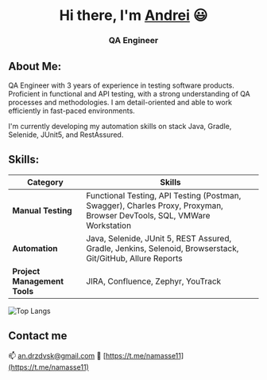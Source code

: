 <h1 align="center">Hi there, I'm <a href="https://www.linkedin.com/in/drzdvsk/">Andrei</a> 😃</h1>
<h3 align="center">QA Engineer </h3>

## About Me:
QA Engineer with 3 years of experience in testing software products. Proficient in functional and API testing, with a strong understanding of QA processes and methodologies. I am detail-oriented and able to work efficiently in fast-paced environments.

I'm currently developing my automation skills on stack Java, Gradle, Selenide, JUnit5, and RestAssured.

## Skills:
 | Category          | Skills                                                                                 |
 |-------------------|----------------------------------------------------------------------------------------|
 | **Manual Testing**| Functional Testing, API Testing (Postman, Swagger), Charles Proxy, Proxyman, Browser DevTools, SQL, VMWare Workstation |
 | **Automation**    | Java, Selenide, JUnit 5, REST Assured, Gradle, Jenkins, Selenoid, Browserstack, Git/GitHub, Allure Reports |
 | **Project Management Tools** | JIRA, Confluence, Zephyr, YouTrack                                                                                 |

![Top Langs](https://github-readme-stats.vercel.app/api/top-langs/?username=drzdvsk&layout=compact)

## Contact me 
:mailbox: [an.drzdvsk@gmail.com](mailto:an.drzdvsk@gmail.com )
:email: [https://t.me/namasse11](https://t.me/namasse11)
